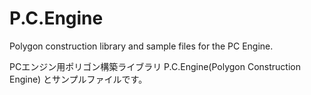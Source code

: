 # P.C.Engine
Polygon construction library and sample files for the PC Engine.

PCエンジン用ポリゴン構築ライブラリ P.C.Engine(Polygon Construction Engine) とサンプルファイルです。
